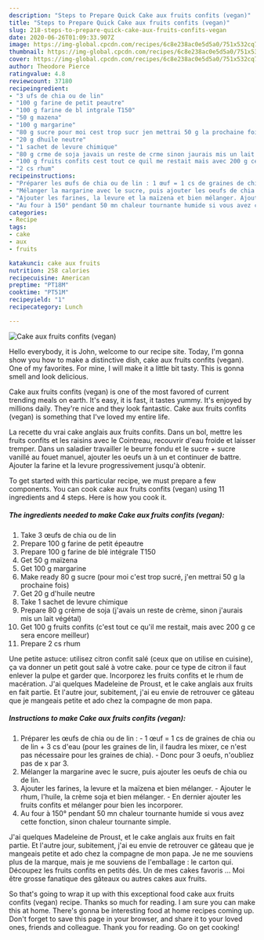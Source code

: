 ```yaml
---
description: "Steps to Prepare Quick Cake aux fruits confits (vegan)"
title: "Steps to Prepare Quick Cake aux fruits confits (vegan)"
slug: 218-steps-to-prepare-quick-cake-aux-fruits-confits-vegan
date: 2020-06-26T01:09:33.907Z
image: https://img-global.cpcdn.com/recipes/6c8e238ac0e5d5a0/751x532cq70/cake-aux-fruits-confits-vegan-photo-principale-de-la-recette.jpg
thumbnail: https://img-global.cpcdn.com/recipes/6c8e238ac0e5d5a0/751x532cq70/cake-aux-fruits-confits-vegan-photo-principale-de-la-recette.jpg
cover: https://img-global.cpcdn.com/recipes/6c8e238ac0e5d5a0/751x532cq70/cake-aux-fruits-confits-vegan-photo-principale-de-la-recette.jpg
author: Theodore Pierce
ratingvalue: 4.8
reviewcount: 37180
recipeingredient:
- "3 ufs de chia ou de lin"
- "100 g farine de petit peautre"
- "100 g farine de bl intgrale T150"
- "50 g mazena"
- "100 g margarine"
- "80 g sucre pour moi cest trop sucr jen mettrai 50 g la prochaine fois"
- "20 g dhuile neutre"
- "1 sachet de levure chimique"
- "80 g crme de soja javais un reste de crme sinon jaurais mis un lait vgtal"
- "100 g fruits confits cest tout ce quil me restait mais avec 200 g ce sera encore meilleur"
- "2 cs rhum"
recipeinstructions:
- "Préparer les œufs de chia ou de lin : 1 œuf = 1 cs de graines de chia ou de lin + 3 cs d&#39;eau (pour les graines de lin, il faudra les mixer, ce n&#39;est pas nécessaire pour les graines de chia). Donc pour 3 oeufs, n&#39;oubliez pas de x par 3."
- "Mélanger la margarine avec le sucre, puis ajouter les oeufs de chia ou de lin."
- "Ajouter les farines, la levure et la maïzena et bien mélanger. Ajouter le rhum, l&#39;huile, la crème soja et bien mélanger. En dernier ajouter les fruits confits et mélanger pour bien les incorporer."
- "Au four à 150° pendant 50 mn chaleur tournante humide si vous avez cette fonction, sinon chaleur tournante simple."
categories:
- Recipe
tags:
- cake
- aux
- fruits

katakunci: cake aux fruits 
nutrition: 258 calories
recipecuisine: American
preptime: "PT18M"
cooktime: "PT51M"
recipeyield: "1"
recipecategory: Lunch

---
```



![Cake aux fruits confits (vegan)](https://img-global.cpcdn.com/recipes/6c8e238ac0e5d5a0/751x532cq70/cake-aux-fruits-confits-vegan-photo-principale-de-la-recette.jpg)

Hello everybody, it is John, welcome to our recipe site. Today, I'm gonna show you how to make a distinctive dish, cake aux fruits confits (vegan). One of my favorites. For mine, I will make it a little bit tasty. This is gonna smell and look delicious.

Cake aux fruits confits (vegan) is one of the most favored of current trending meals on earth. It's easy, it is fast, it tastes yummy. It's enjoyed by millions daily. They're nice and they look fantastic. Cake aux fruits confits (vegan) is something that I've loved my entire life.

La recette du vrai cake anglais aux fruits confits. Dans un bol, mettre les fruits confits et les raisins avec le Cointreau, recouvrir d&#39;eau froide et laisser tremper. Dans un saladier travailler le beurre fondu et le sucre + sucre vanillé au fouet manuel, ajouter les oeufs un à un et continuer de battre. Ajouter la farine et la levure progressivement jusqu&#39;à obtenir.


To get started with this particular recipe, we must prepare a few components. You can cook cake aux fruits confits (vegan) using 11 ingredients and 4 steps. Here is how you cook it.

<!--inarticleads1-->

##### The ingredients needed to make Cake aux fruits confits (vegan):

1. Take 3 œufs de chia ou de lin
1. Prepare 100 g farine de petit épeautre
1. Prepare 100 g farine de blé intégrale T150
1. Get 50 g maïzena
1. Get 100 g margarine
1. Make ready 80 g sucre (pour moi c&#39;est trop sucré, j&#39;en mettrai 50 g la prochaine fois)
1. Get 20 g d&#39;huile neutre
1. Take 1 sachet de levure chimique
1. Prepare 80 g crème de soja (j&#39;avais un reste de crème, sinon j&#39;aurais mis un lait végétal)
1. Get 100 g fruits confits (c&#39;est tout ce qu&#39;il me restait, mais avec 200 g ce sera encore meilleur)
1. Prepare 2 cs rhum


Une petite astuce: utilisez citron confit salé (ceux que on utilise en cuisine), ça va donner un petit gout salé à votre cake. pour ce type de citron il faut enlever la pulpe et garder que. Incorporez les fruits confits et le rhum de macération. J&#39;ai quelques Madeleine de Proust, et le cake anglais aux fruits en fait partie. Et l&#39;autre jour, subitement, j&#39;ai eu envie de retrouver ce gâteau que je mangeais petite et ado chez la compagne de mon papa. 

<!--inarticleads2-->

##### Instructions to make Cake aux fruits confits (vegan):

1. Préparer les œufs de chia ou de lin : - 1 œuf = 1 cs de graines de chia ou de lin + 3 cs d&#39;eau (pour les graines de lin, il faudra les mixer, ce n&#39;est pas nécessaire pour les graines de chia). - Donc pour 3 oeufs, n&#39;oubliez pas de x par 3.
1. Mélanger la margarine avec le sucre, puis ajouter les oeufs de chia ou de lin.
1. Ajouter les farines, la levure et la maïzena et bien mélanger. - Ajouter le rhum, l&#39;huile, la crème soja et bien mélanger. - En dernier ajouter les fruits confits et mélanger pour bien les incorporer.
1. Au four à 150° pendant 50 mn chaleur tournante humide si vous avez cette fonction, sinon chaleur tournante simple.


J&#39;ai quelques Madeleine de Proust, et le cake anglais aux fruits en fait partie. Et l&#39;autre jour, subitement, j&#39;ai eu envie de retrouver ce gâteau que je mangeais petite et ado chez la compagne de mon papa. Je ne me souviens plus de la marque, mais je me souviens de l&#39;emballage : le carton qui. Découpez les fruits confits en petits dés. Un de mes cakes favoris … Moi être grosse fanatique des gâteaux ou autres cakes aux fruits. 

So that's going to wrap it up with this exceptional food cake aux fruits confits (vegan) recipe. Thanks so much for reading. I am sure you can make this at home. There's gonna be interesting food at home recipes coming up. Don't forget to save this page in your browser, and share it to your loved ones, friends and colleague. Thank you for reading. Go on get cooking!
